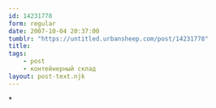 ```yaml
---
id: 14231778
form: regular
date: 2007-10-04 20:37:00
tumblr: "https://untitled.urbansheep.com/post/14231778"
title:
tags:
    - post
    - контейнерный склад
layout: post-text.njk
---
```


<p>*</p>

